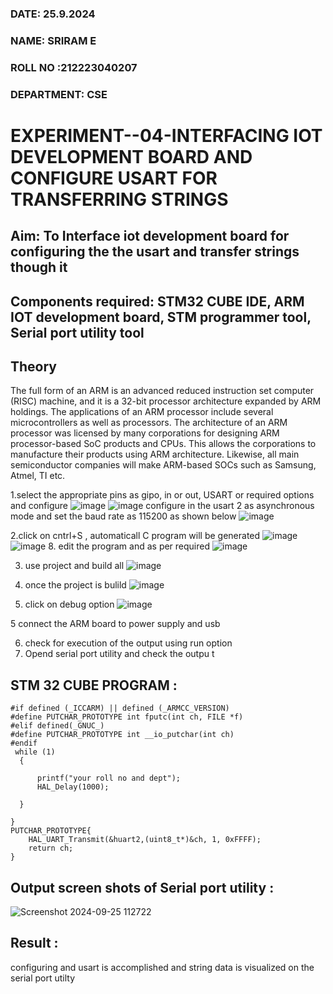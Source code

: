 
###  DATE: 25.9.2024

###  NAME: SRIRAM E
###  ROLL NO :212223040207
###  DEPARTMENT: CSE

# EXPERIMENT--04-INTERFACING IOT DEVELOPMENT BOARD AND CONFIGURE USART FOR TRANSFERRING STRINGS 
## Aim: To Interface iot development board for configuring the the usart and transfer strings though it 
## Components required: STM32 CUBE IDE, ARM IOT development board,  STM programmer tool, Serial port utility tool 
## Theory 
The full form of an ARM is an advanced reduced instruction set computer (RISC) machine, and it is a 32-bit processor architecture expanded by ARM holdings. The applications of an ARM processor include several microcontrollers as well as processors. The architecture of an ARM processor was licensed by many corporations for designing ARM processor-based SoC products and CPUs. This allows the corporations to manufacture their products using ARM architecture. Likewise, all main semiconductor companies will make ARM-based SOCs such as Samsung, Atmel, TI etc.


1.select the appropriate pins as gipo, in or out, USART or required options and configure 
![image](https://user-images.githubusercontent.com/36288975/226189403-f7179f1a-3eae-4637-826b-ab4ec35ba1e1.png)
![image](https://user-images.githubusercontent.com/36288975/226189425-2b2414ce-49b3-4b61-a260-c658cb2e4152.png)
configure in the usart 2 as asynchronous mode and set the baud rate as 115200 as shown below 
![image](https://user-images.githubusercontent.com/36288975/234776631-d6a84ef4-904c-4eac-98ed-ab6253e9379c.png)

  
2.click on cntrl+S , automaticall C program will be generated 
![image](https://user-images.githubusercontent.com/36288975/226189443-8b43451d-0b14-47e4-a20b-cc09c6ad8458.png)
![image](https://user-images.githubusercontent.com/36288975/226189450-85ffa969-2ffb-4788-81e5-72d60fdda0f1.png)
8. edit the program and as per required 
![image](https://user-images.githubusercontent.com/36288975/226189461-a573e62f-a109-4631-a250-a20925758fe0.png)

3. use project and build all 
![image](https://user-images.githubusercontent.com/36288975/226189554-3f7101ac-3f41-48fc-abc7-480bd6218dec.png)
10. once the project is bulild 
![image](https://user-images.githubusercontent.com/36288975/226189577-c61cc1eb-3990-4968-8aa6-aefffc766b70.png)

4. click on debug option 
![image](https://user-images.githubusercontent.com/36288975/226189625-37daa9a3-62e9-42b5-a5ce-2ac63345905b.png)

5 connect the  ARM board to power supply and usb 


6. check for execution of the output using run option
7. Opend serial port utility and check the outpu t



## STM 32 CUBE PROGRAM :
~~~
#if defined (_ICCARM) || defined (_ARMCC_VERSION)
#define PUTCHAR_PROTOTYPE int fputc(int ch, FILE *f)
#elif defined(_GNUC_)
#define PUTCHAR_PROTOTYPE int __io_putchar(int ch)
#endif
 while (1)
  {
   
      printf("your roll no and dept");
      HAL_Delay(1000);
    
  }
  
}
PUTCHAR_PROTOTYPE{
	HAL_UART_Transmit(&huart2,(uint8_t*)&ch, 1, 0xFFFF);
	return ch;
}

~~~




## Output screen shots of Serial port utility   :

![Screenshot 2024-09-25 112722](https://github.com/user-attachments/assets/069cb6d4-ab83-49e7-a45e-2e53ba585bcb)

## Result :
configuring and usart is accomplished and string data is visualized on the serial port utilty
